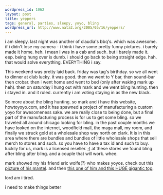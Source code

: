 ```yaml
--- 
wordpress_id: 1062
layout: post
title: yeppers
tags: general, parties, sleepy, yoyo, bling
wordpress_url: http://www.nata2.org/2005/05/16/yeppers/
---
```

i am sleepy. last night was another of claudia's bbq's. which was awesome. if i didn't lose my camera - i think i have some pretty funny pictures. i barely made it home. heh. i mean i was in a  cab and such. but i barely made it. eep. being hung over is dumb. i should go back to being straight edge. hah. that would solve everything. EVERYTHING i say. 

This weekend was pretty laid back. friday was tag's birthday. so we all went to dinner at club lucky. it was good. then we went to Y bar, then sound-bar then crobar. then i went home and went to bed (only after waking mark up heh). then on saturday i hung out with mark and we went bling hunting. then i stayed in. and it ruled. currently i am voting staying in as the new black. 

So more about the bling hunting. so mark and i have this website, howtoyoyo.com, and it has spawned a project of manufacturing a custom yoyo for awesomeness sake. we are really close to being done, but a final part of the manufacturing process is for us to get some bling. so we traveled all around chicago looking for bling. in the past couple months we have looked on the internet, woodfield mall, the maga mall, my room, and finally we struck gold at a wholesale shop way north on clark. It is in this area where there are bundles and bundles of little wholesale shops that sell merch to stores and such. so you have to have a tax id and such to buy. luckily for us, mark is a licensed reseller. ;) at these stores we found bling after bling after bling. and a couple that will work. whee. 

mark showed my his friend eric wolfe(?) who makes yoyos. check out this <a href="http://nata2.info/pictures/misc/phone_camera/nokia_7610/150520050132/Nokia7610%28177%29.jpg">picture of his mantel</a>. and then <a href="http://nata2.info/pictures/misc/phone_camera/nokia_7610/150520050132/Nokia7610%28175%29.jpg">this one of him and this HUGE gigantic top</a>. 

lord am i tired. 

i need to make things better
